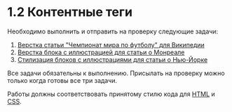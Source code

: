 # 1.2 Контентные теги

Необходимо выполнить и отправить на проверку следующие задачи:

1. [Верстка статьи "Чемпионат мира по футболу" для Википедии](./world-cup-article/)
2. [Верстка блока с иллюстрацией для статьи о Монреале](./montreal-illustration/)
3. [Стилизация блоков с иллюстрациями для статьи о Нью-Йорке](./newyork-illustration/)

Все задачи обязательны к выполнению. Присылать на проверку можно только когда готовы все три задачи.

Работы должны соответствовать принятому стилю кода для [HTML](https://github.com/netology-code/codestyle/tree/master/html) и [CSS](https://github.com/netology-code/codestyle/tree/master/css).
